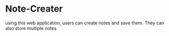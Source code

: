 # Note-Creater
using this web application, users can create notes and save them. They can also store multiple notes

